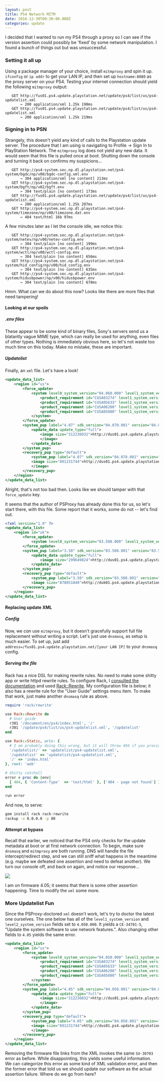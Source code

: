 ```yaml
---
layout: post
title: PS4 Network MITM
date: 2016-12-30T00:30:00.000Z
categories: update
---
```


I decided that I wanted to run my PS4 through a proxy so I can see if the version assertion could possibly be 'fixed' by some network manipulation. I found a bunch of things out but was unsuccessful.

### Setting it all up

Using a package manager of your choice, install `mitmproxy` and spin it up. `ifconfig` or `ip addr` to get your LAN IP, and then set up `hostname:8080` as the proxy server on your PS4. Testing your internet connection should yield the following `mitmproxy` output:

```http
   GET http://fus01.ps4.update.playstation.net/update/ps4/list/us/ps4-updatelist.xml
       ← 200 application/xml 1.25k 190ms
   GET http://fus01.ps4.update.playstation.net/update/ps4/list/us/ps4-updatelist.xml
       ← 200 application/xml 1.25k 219ms
```

### Signing in to PSN 

Strangely, this doesn't yield any kind of calls to the Playstation update server. The procedure that I am using is navigating to Profile -> Sign In to PlayStation Network. The `mitmproxy` log does not yield any new data. It would seem that this file is pulled once at boot. Shutting down the console and turning it back on confirms my suspicions...

```http
   GET http://ps4-system.sec.np.dl.playstation.net/ps4-system/bgdc/np/v00/bgdc-config.xml.env
       ← 304 application/xml [no content] 213ms
   GET http://ps4-system.sec.np.dl.playstation.net/ps4-system/bgft/np/v02/bgft.env
       ← 304 text/plain [no content] 173ms
   GET http://fus01.ps4.update.playstation.net/update/ps4/list/us/ps4-updatelist.xml
       ← 200 application/xml 1.25k 207ms
   GET http://ps4-system.sec.np.dl.playstation.net/ps4-system/timezone/np/v00/timezone.dat.env
       ← 404 text/html 16b 97ms
```

A few minutes later as I let the console idle, we notice this: 

```http
   GET http://ps4-system.sec.np.dl.playstation.net/ps4-system/netev/np/v00/netev-config.env
       ← 304 text/plain [no content] 199ms
   GET http://ps4-system.sec.np.dl.playstation.net/ps4-system/wctl/np/v00/wctl-config.env
       ← 304 text/plain [no content] 656ms
   GET http://ps4-system.sec.np.dl.playstation.net/ps4-system/hid_config/np/v00/hid_config.env
       ← 304 text/plain [no content] 635ms
   GET http://ps4-system.sec.np.dl.playstation.net/ps4-system/hidusbpower/np/v00/hidusbpower.env
       ← 304 text/plain [no content] 678ms
```

Hmm. What can we do about this now? Looks like there are more files that need tampering!

#### Looking at our spoils

##### .env files
These appear to be some kind of binary files, Sony's servers send us a blatantly vague MIME type, which can really be used for anything, even files of other types. Nothing is immediately obvious here, so let's not waste too much time on this today. Make no mistake, these are important.

##### Updatelist
Finally, an `xml` file. Let's have a look!

```xml
<update_data_list>
	<region id="us">
		<force_update>
			<system level0_system_version="04.060.000" level1_system_version="04.060.000">
				<product_requirement id="CUSA03274" level1_system_version="04.070.000" level2_system_version="04.070.000"/>
				<product_requirement id="CUSA05633" level1_system_version="04.070.000" level2_system_version="04.070.000"/>
				<product_requirement id="CUSA06200" level1_system_version="04.070.000" level2_system_version="04.070.000"/>
				<product_requirement id="CUSA05880" level1_system_version="04.070.000" level2_system_version="04.070.000"/>
			</system>
		</force_update>
		<system_pup label="4.07" sdk_version="04.070.001" version="04.070.000">
			<update_data update_type="full">
				<image size="312236032">http://dus01.ps4.update.playstation.net/update/ps4/image/2016_1201/sys_908b5f52e82c36536707844df67961d8/PS4UPDATE.PUP?dest=us
				</image>
			</update_data>
		</system_pup>
		<recovery_pup type="default">
			<system_pup label="4.07" sdk_version="04.070.001" version="04.070.000"/>
			<image size="891231744">http://dus01.ps4.update.playstation.net/update/ps4/image/2016_1201/rec_edffaf60c694b226f9123e634ed6aa00/PS4UPDATE.PUP?dest=us
			</image>
		</recovery_pup>
	</region>
</update_data_list>
```

Alright, that's not too bad then. Looks like we should tamper with that `force_update` key. 

It seems that the author of PSProxy has already done this for us, so let's start there, with this file. Some report that it works, some do not -- let's find out. 

```xml
<?xml version="1.0" ?>
<update_data_list>
	<region id="uk">
		<force_update>
			<system level0_system_version="03.508.000" level1_system_version="03.508.000"/>
		</force_update>
		<system_pup label="3.50" sdk_version="03.508.001" version="03.508.000">
			<update_data update_type="full">
				<image size="299649024">http://dus01.ps4.update.playstation.net/update/ps4/image/2016_0405/sys_0aa1a7e346aaba18483a106f1a887a6f/PS4UPDATE.PUP?dest=uk</image>
			</update_data>
		</system_pup>
		<recovery_pup type="default">
			<system_pup label="3.50" sdk_version="03.508.001" version="03.508.000"/>
			<image size="878051840">http://duk01.ps4.update.playstation.net/update/ps4/image/2016_0405/rec_1c41826537584a850e0b1cdad1dede36/PS4UPDATE.PUP?dest=uk</image>
		</recovery_pup>
	</region>
</update_data_list>
```

#### Replacing update XML

##### Config

Now, we _can_ use `mitmproxy`, but it doesn't gracefully support full file replacement without writing a script. Let's just use `dnsmasq`, as setup is much easier. To set up, just add `address=/fus01.ps4.update.playstation.net/[your LAN IP]` to your `dnsmasq` config. 

##### Serving the file

Rack has a nice DSL for making rewrite rules. No need to make some shitty app or write httpd rewrite rules. To configure Rack, I [consulted the documentation](http://www.rubydoc.info/github/rack/rack/Rack/Static) and used [Rack::Rewrite](https://github.com/jtrupiano/rack-rewrite). My configuration file is below; it also has a rewrite rule for the "User Guide" settings menu item. To make that work, just make another `dnsmasq` rule as above. 

```ruby
require 'rack/rewrite'

use Rack::Rewrite do 
  # User guide
  r301 '/document/en/ps4/index.html', '/'
  r301 '/update/ps4/list/us/ps4-updatelist.xml', '/updatelist'
end

use Rack::Static, urls: {
  # I am probably doing this wrong, but it will throw 404 if you provide a `/`-less link and vice versa and will not send data. Bug?
  '/updatelist/' => 'updatelist/ps4-updatelist.xml',
  '/updatelist' => 'updatelist/ps4-updatelist.xml',
  '/' => 'index.html'
}, root: 'web'
  
# Shitty catchall
error = proc do |env|
  [ 404, { 'Content-Type'  => 'text/html' }, ['404 - page not found'] ]
end

run error
```

And now, to serve:

```bash
gem install rack rack-rewrite
rackup -o 0.0.0.0 -p 80
```

#### Attempt at bypass

Recall that earlier, we noticed that the PS4 only checks for the update metadata at boot or at first network connection. To begin, make sure `dnsmasq` and `mitmproxy` are both running. DNS will handle the file intercept/redirect step, and we can still sniff what happens in the meantime (e.g. maybe we defeated one assertion and need to defeat another). We turn our console off, and back on again, and notice our response...

<img src="http://i.imgur.com/upNAxvd.jpg" class="fit image">

I am on firmware 4.05; it seems that there is some other assertion happening. Time to modify the `xml` some more. 

### More Updatelist Fun

Since the PSProxy-doctored `xml` doesn't work, let's try to doctor the latest one ourselves. The one below has all of the `level1_system_version` and `level2_system_version` fields set to `4.050.000`. It yields a `CE-34701-5`, "Update the system software to use network features.". Also changing other fields to `4.05` yields the same error.

```xml
<update_data_list>
	<region id="us">
		<force_update>
			<system level0_system_version="04.050.000" level1_system_version="04.050.000">
				<product_requirement id="CUSA03274" level1_system_version="04.050.000" level2_system_version="04.050.000"/>
				<product_requirement id="CUSA05633" level1_system_version="04.050.000" level2_system_version="04.050.000"/>
				<product_requirement id="CUSA06200" level1_system_version="04.050.000" level2_system_version="04.050.000"/>
				<product_requirement id="CUSA05880" level1_system_version="04.050.000" level2_system_version="04.050.000"/>
			</system>
		</force_update>
		<system_pup label="4.05" sdk_version="04.050.001" version="04.050.000">
			<update_data update_type="full">
				<image size="312236032">http://dus01.ps4.update.playstation.net/update/ps4/image/2016_1201/sys_908b5f52e82c36536707844df67961d8/PS4UPDATE.PUP?dest=us
				</image>
			</update_data>
		</system_pup>
		<recovery_pup type="default">
			<system_pup label="4.05" sdk_version="04.050.001" version="04.050.000"/>
			<image size="891231744">http://dus01.ps4.update.playstation.net/update/ps4/image/2016_1201/rec_edffaf60c694b226f9123e634ed6aa00/PS4UPDATE.PUP?dest=us
			</image>
		</recovery_pup>
	</region>
</update_data_list>
```

Removing the firmware file links from the XML invokes the same `SU-30703` error as before. While disappointing, this yields some useful information. We can categorize this error as some kind of XML validation error, and then the former error that told us we should update our software as the actual assertion failure. Where do we go from here?